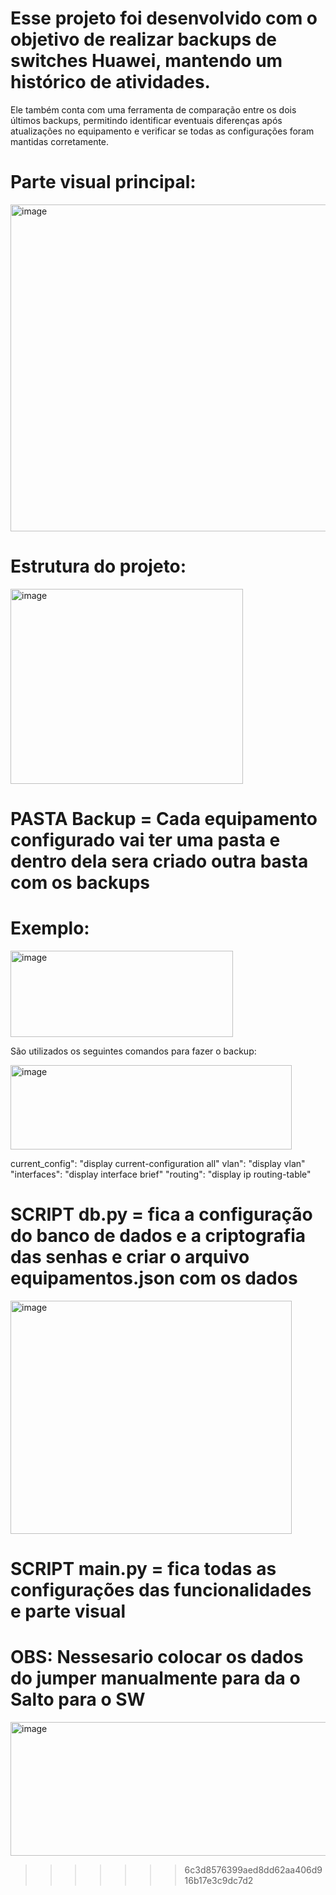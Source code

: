 
# Esse projeto foi desenvolvido com o objetivo de realizar backups de switches Huawei, mantendo um histórico de atividades.

Ele também conta com uma ferramenta de comparação entre os dois últimos backups, permitindo identificar eventuais diferenças após atualizações no equipamento e verificar se todas as configurações foram mantidas corretamente.

# Parte visual principal:

<img width="829" height="523" alt="image" src="https://github.com/user-attachments/assets/d7b25881-aab1-4092-8c38-4f9412b14f79" />

# Estrutura do projeto:

<img width="372" height="312" alt="image" src="https://github.com/user-attachments/assets/c7c78e29-c47e-4d6a-9741-2421a52e04fe" />

# PASTA Backup = Cada equipamento configurado vai ter uma pasta e dentro dela sera criado outra basta com os backups

# Exemplo: 

<img width="356" height="138" alt="image" src="https://github.com/user-attachments/assets/aff28859-db54-4006-aaed-135568b74068" />

São utilizados os seguintes comandos para fazer o backup:

<img width="450" height="135" alt="image" src="https://github.com/user-attachments/assets/f8eb02f2-7ac9-4222-a9bb-c0d5537d938a" />

current_config": "display current-configuration all"
vlan": "display vlan"
"interfaces": "display interface brief"
"routing": "display ip routing-table"

# SCRIPT db.py = fica a configuração do banco de dados e a criptografia das senhas e criar o arquivo equipamentos.json com os dados

<img width="450" height="373" alt="image" src="https://github.com/user-attachments/assets/abb6bbb1-94d0-4e19-809f-0c5c02df92c8" />

# SCRIPT main.py = fica todas as configurações das funcionalidades e parte visual 

# OBS: Nessesario colocar os dados do jumper manualmente para da o Salto para o SW 

<img width="549" height="214" alt="image" src="https://github.com/user-attachments/assets/ebd4aa5b-c31f-4e30-bf26-16c9e9cfb991" />


 





>>>>>>> 6c3d8576399aed8dd62aa406d916b17e3c9dc7d2

